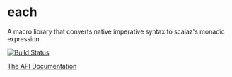 # each
A macro library that converts native imperative syntax to scalaz's monadic expression.

[![Build Status](https://travis-ci.org/ThoughtWorksInc/each.svg?branch=master)](https://travis-ci.org/ThoughtWorksInc/each)

[The API Documentation](https://oss.sonatype.org/service/local/repositories/snapshots/archive/com/thoughtworks/each/each_2.11/0.1.1-SNAPSHOT/each_2.11-0.1.1-SNAPSHOT-javadoc.jar/!/index.html)
